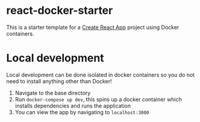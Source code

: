 # react-docker-starter

This is a starter template for a [Create React App](https://github.com/facebook/create-react-app) project using Docker containers.

# Local development

Local development can be done isolated in docker containers so you do not need to install anything other than Docker!

1.  Navigate to the base directory
2. Run `docker-compose up dev`, this spins up a docker container which installs dependencies and runs the application
3. You can view the app by navigating to `localhost:3000`

